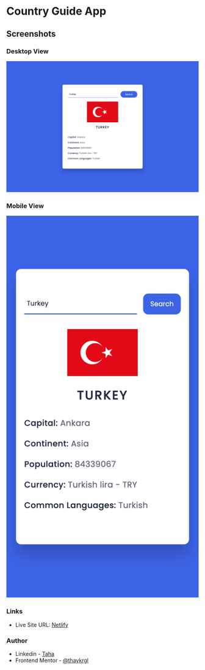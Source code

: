 # Country Guide App

## Screenshots

### Desktop View
<img src="./images/desktop.png" alt="">

### Mobile View
<img src="./images/mobile.png" alt="">

### Links
- Live Site URL: [Netlify](https://api-dictionary-app.netlify.app/)

### Author

- Linkedin - [Taha](https://www.linkedin.com/in/tahaaykiroglu)
- Frontend Mentor - [@thaykrgl](https://www.frontendmentor.io/profile/thaykrgl)
